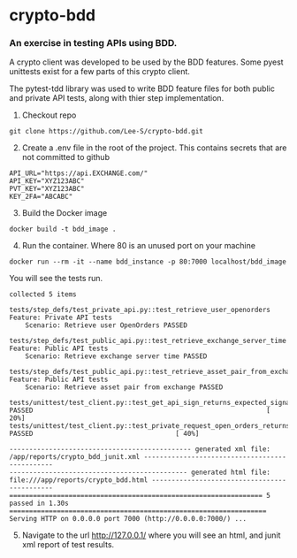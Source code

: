 # crypto-bdd
### An exercise in testing APIs using BDD.


A crypto client was developed to be used by the BDD features.  Some pyest unittests exist for a few parts of this crypto client.

The pytest-tdd library was used to write BDD feature files for both public and private API tests, along with thier step implementation.



1. Checkout repo
```
git clone https://github.com/Lee-S/crypto-bdd.git
```

2. Create a .env file in the root of the project.  This contains secrets that are not committed to github
```
API_URL="https://api.EXCHANGE.com/"
API_KEY="XYZ123ABC"
PVT_KEY="XYZ123ABC"
KEY_2FA="ABCABC"
```

3. Build the Docker image
```
docker build -t bdd_image .
```

4. Run the container.  Where 80 is an unused port on your machine
```
docker run --rm -it --name bdd_instance -p 80:7000 localhost/bdd_image
```

You will see the tests run.

```
collected 5 items                                                                                                                                  

tests/step_defs/test_private_api.py::test_retrieve_user_openorders 
Feature: Private API tests
    Scenario: Retrieve user OpenOrders PASSED

tests/step_defs/test_public_api.py::test_retrieve_exchange_server_time 
Feature: Public API tests
    Scenario: Retrieve exchange server time PASSED

tests/step_defs/test_public_api.py::test_retrieve_asset_pair_from_exchange 
Feature: Public API tests
    Scenario: Retrieve asset pair from exchange PASSED

tests/unittest/test_client.py::test_get_api_sign_returns_expected_signature PASSED                                                           [ 20%]
tests/unittest/test_client.py::test_private_request_open_orders_returns_no_errors_and_empty_orders PASSED                                    [ 40%]

---------------------------------------------- generated xml file: /app/reports/crypto_bdd_junit.xml -----------------------------------------------
--------------------------------------------- generated html file: file:///app/reports/crypto_bdd.html ---------------------------------------------
================================================================ 5 passed in 1.30s =================================================================
Serving HTTP on 0.0.0.0 port 7000 (http://0.0.0.0:7000/) ...
```

5. Navigate to the url http://127.0.0.1/  where you will see an html, and junit xml report of test results.


